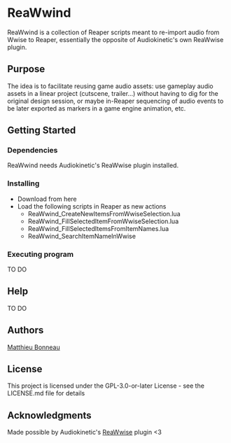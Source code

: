 # ReaWwind

ReaWwind is a collection of Reaper scripts meant to re-import audio from Wwise to Reaper, essentially the opposite of Audiokinetic's own ReaWwise plugin. 

## Purpose

The idea is to facilitate reusing game audio assets: use gameplay audio assets in a linear project (cutscene, trailer...) without having to dig for the original design session, or maybe in-Reaper sequencing of audio events to be later exported as markers in a game engine animation, etc.

## Getting Started

### Dependencies

ReaWwind needs Audiokinetic's ReaWwise plugin installed.

### Installing

* Download from here 
* Load the following scripts in Reaper as new actions
  * ReaWwind_CreateNewItemsFromWwiseSelection.lua
  * ReaWwind_FillSelectedItemFromWwiseSelection.lua
  * ReaWwind_FillSelectedItemsFromItemNames.lua
  * ReaWwind_SearchItemNameInWwise

### Executing program

TO DO

## Help

TO DO

## Authors

[Matthieu Bonneau](https://www.linkedin.com/in/matthieubonneau/)

## License

This project is licensed under the GPL-3.0-or-later License - see the LICENSE.md file for details

## Acknowledgments

Made possible by Audiokinetic's [ReaWwise](https://www.audiokinetic.com/en/blog/reawwise-connecting-reaper-and-wwise/) plugin <3
